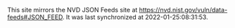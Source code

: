 This site mirrors the NVD JSON Feeds site at https://nvd.nist.gov/vuln/data-feeds#JSON_FEED. It was last synchronized at 2022-01-25:08:31:53.